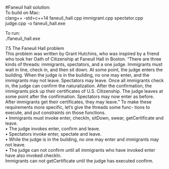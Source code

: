 #Faneuil hall solution:<br>
To build on Mac:<br>
clang++ -std=c++14 faneuil_hall.cpp immigrant.cpp spectator.cpp judge.cpp -o faneuil_hall.exe

To run:<br>
./faneuil_hall.exe<br>

7.5 The Faneuil Hall problem<br>
This problem was written by Grant Hutchins, who was inspired by a friend who took her Oath of Citizenship at Faneuil Hall in Boston.
“There are three kinds of threads: immigrants, spectators, and a one judge. Immigrants must wait in line, check in, and then sit down. At some point, the judge enters the building. When the judge is in the building, no one may enter, and the immigrants may not leave. Spectators may leave. Once all immigrants check in, the judge can confirm the naturalization. After the confirmation, the immigrants pick up their certificates of U.S. Citizenship. The judge leaves at some point after the confirmation. Spectators may now enter as before. After immigrants get their certificates, they may leave.”
To make these requirements more specific, let’s give the threads some func- tions to execute, and put constraints on those functions.<br>
• Immigrants must invoke enter, checkIn, sitDown, swear, getCertificate and leave.<br>
• The judge invokes enter, confirm and leave.<br>
• Spectators invoke enter, spectate and leave.<br>
• While the judge is in the building, no one may enter and immigrants may not leave.<br>
• The judge can not confirm until all immigrants who have invoked enter have also invoked checkIn.<br>
Immigrants can not getCertificate until the judge has executed confirm.<br>
